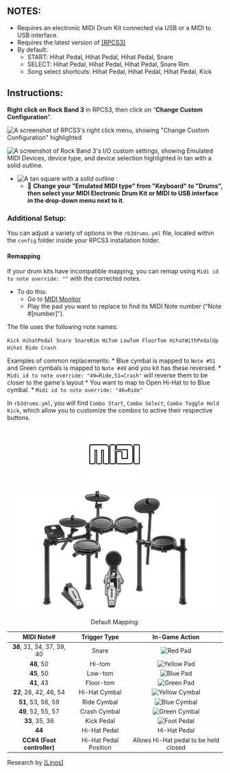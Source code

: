 ## NOTES:

* Requires an electronic MIDI Drum Kit connected via USB or a MIDI to USB interface.
* Requires the latest version of [[RPCS3]](https://rpcs3.net/download)
* By default:
	* START: Hihat Pedal, Hihat Pedal, Hihat Pedal, Snare
	* SELECT: Hihat Pedal, Hihat Pedal, Hihat Pedal, Snare Rim
	* Song select shortcuts: Hihat Pedal, Hihat Pedal, Hihat Pedal, Kick

## Instructions:
**Right click on Rock Band 3** in RPCS3, then click on “**Change Custom Configuration**”.  

![A screenshot of RPCS3's right click menu, showing "Change Custom Configuration" highlighted](https://github.com/carlmylo/rb3-pc/blob/main/images/cust/pcs3customconfigchange.png "Change Custom Configuration")

![A screenshot of Rock Band 3's I/O custom settings, showing Emulated MIDI Devices, device type, and device selection highlighted in tan with a solid outline.](https://github.com/carlmylo/rb3-pc/blob/main/images/cust/iod.png "I/O")
* ![A tan square with a solid outline](https://github.com/carlmylo/rb3-pc/blob/main/images/cust/smalltan.png "Tan Square") : 
	* 🥁 **Change your "Emulated MIDI type" from "Keyboard" to "Drums", then select your MIDI Electronic Drum Kit or MIDI to USB interface in the drop-down menu next to it**.

### Additional Setup:

You can adjust a variety of options in the `rb3drums.yml` file, located within the `config` folder inside your RPCS3 installation folder.

#### Remapping
If your drum kits have incompatible mapping, you can remap using `Midi id to note override: ""` with the corrected notes.
* To do this:
	* Go to [MIDI Monitor](https://www.midimonitor.com/)
	* Play the pad you want to replace to find its MIDI Note number ("Note #[number]").

The file uses the following note names:

`Kick
HihatPedal
Snare
SnareRim
HiTom
LowTom
FloorTom
HihatWithPedalUp
Hihat
Ride
Crash`

Examples of common replacements:
	* Blue cymbal is mapped to `Note #51` and Green cymbals is mapped to `Note #49` and you kit has these reversed.
		* `Midi id to note override: "49=Ride,51=Crash"` will reverse them to be closer to the game's layout
	* You want to map to Open Hi-Hat to to Blue cymbal.
		* `Midi id to note override: "46=Ride"`

In `rb3drums.yml`, you will find `Combo Start`, `Combo Select`, `Combo Toggle Hold Kick`, which allow you to customize the combos to active their respective buttons.

<div align="center">

![Platform](platform.png "Platform") 

![Controller](controller.png "Controller") 

Default Mapping:

| **MIDI Note#** | **Trigger Type** | **In-Game Action** |
|:--------:|:-------------------:|:-----------------:|
| **38**, 31, 34, 37, 39, 40 | Snare | ![Red Pad](https://github.com/carlmylo/rb3-pc/blob/main/images/btns/drms/rb/rp.png "Red Pad") |
| **48**, 50 | Hi-tom | ![Yellow Pad](https://github.com/carlmylo/rb3-pc/blob/main/images/btns/drms/rb/yp.png "Yellow Pad") |
| **45**, 50 | Low-tom | ![Blue Pad](https://github.com/carlmylo/rb3-pc/blob/main/images/btns/drms/rb/bp.png "Blue Pad") |
| **41**, 43 | Floor-tom | ![Green Pad](https://github.com/carlmylo/rb3-pc/blob/main/images/btns/drms/rb/gp.png "Green Pad") |
| **22**, 26, 42, 46, 54 | Hi-Hat Cymbal | ![Yellow Cymbal](https://github.com/carlmylo/rb3-pc/blob/main/images/btns/drms/rb/yc.png "Yellow Cymbal") |
| **51**, 53, 56, 59 | Ride Cymbal | ![Blue Cymbal](https://github.com/carlmylo/rb3-pc/blob/main/images/btns/drms/rb/bc.png "Blue Cymbal") |
| **49**, 52, 55, 57 | Crash Cymbal | ![Green Cymbal](https://github.com/carlmylo/rb3-pc/blob/main/images/btns/drms/rb/gc.png "Green Cymbal") |
| **33**, 35, 36 | Kick Pedal | ![Foot Pedal](https://github.com/carlmylo/rb3-pc/blob/main/images/btns/drms/rb/kp.png "Foot Pedal") |
| **44** | Hi-Hat Pedal | Hi-Hat Pedal |
| **CC#4 (Foot controller)** | Hi-Hat Pedal Position | Allows Hi-Hat pedal to be held closed |

</div>

Research by [[Linos]](https://www.youtube.com/@LinosMelendi)